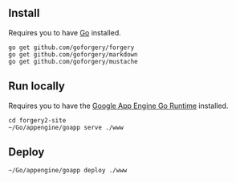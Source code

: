 ## Install

Requires you to have [Go](http://golang.org/doc/install) installed.

    go get github.com/goforgery/forgery
    go get github.com/goforgery/markdown
    go get github.com/goforgery/mustache

## Run locally

Requires you to have the [Google App Engine Go Runtime](https://developers.google.com/appengine/docs/go/) installed.

    cd forgery2-site
    ~/Go/appengine/goapp serve ./www

## Deploy

    ~/Go/appengine/goapp deploy ./www
